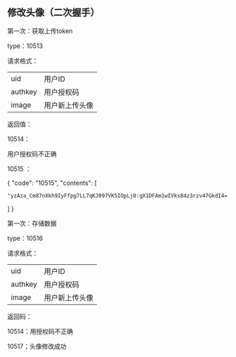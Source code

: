 ## 修改头像（二次握手）

第一次：获取上传token

type：10513

请求格式：

|         |         |
| ------- | ------- |
| uid     | 用户ID    |
| authkey | 用户授权码   |
| image   | 用户新上传头像 |

返回值：

10514：

用户授权码不正确

10515 ：

{
  "code": "10515", 
  "contents": [

    "yzAza_Cm87nXkh9IyFfpg7LL7qKJ097VK5IOpLj0:gX1DFAm1wIVks84z3rzv47GkdI4=:eyJzY29wZSI6InNoYWN1czpkb25nbmFuZGFkZGtoYXh1ZS5qcGciLCJkZWFkbGluZSI6MTQ3MzgxOTYwOX0="
  ]
}

第一次：存储数据

type：10516

请求格式：

|         |         |
| ------- | ------- |
| uid     | 用户ID    |
| authkey | 用户授权码   |
| image   | 用户新上传头像 |

返回码：

10514：用授权码不正确

10517；头像修改成功





